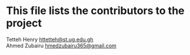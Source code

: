 # This file lists the contributors to the project

Tetteh Henry <httetteh@st.ug.edu.gh><br> 
Ahmed Zubairu <hmedzubairu365@gmail.com>
